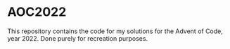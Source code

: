 # AOC2022
This repository contains the code for my solutions for the Advent of Code, year 2022. Done purely for recreation purposes.
